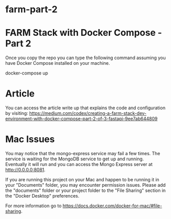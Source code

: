 # farm-part-2
# FARM Stack with Docker Compose - Part 2


Once you copy the repo you can type the following command assuming you have Docker Compose installed on your machine.

docker-compose up

# Article

You can access the article write up that explains the code and configuration by visiting:
https://medium.com/codex/creating-a-farm-stack-dev-environment-with-docker-compose-part-2-of-3-fastapi-9ee7ab644809

# Mac Issues

You may notice that the mongo-express service may fail a few times. The service is waiting for the MongoDB service to get up and running. Eventually it will run and you can access the Mongo Express server at http://0.0.0.0:8081.

If you are running this project on your Mac and happen to be running it in your "Documents" folder, you may encounter permission issues. Please add the "documents" folder or your project folder to the "File Sharing" section in the "Docker Desktop" preferences.

For more information go to https://docs.docker.com/docker-for-mac/#file-sharing.
